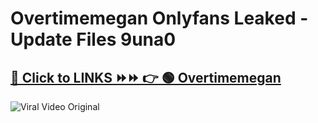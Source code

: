 
 # Overtimemegan Onlyfans Leaked - Update Files 9una0

## <h2><a href="https://clipsfans.com/Overtimemegan&ref=git">🔗 Click to LINKS ⏩⏩ 👉 🟢 Overtimemegan </a></h2>

<a href="https://clipsfans.com/Overtimemegan&ref=git" rel="nofollow" data-target="animated-image.originalLink"><img src="https://i.ibb.co.com/xMMVF88/686577567.gif" alt="Viral Video Original" style="max-width: 100%; display: inline-block;" data-target="animated-image.originalImage"></a>


